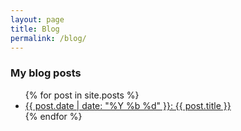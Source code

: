 ```yaml
---
layout: page
title: Blog
permalink: /blog/
---
```


### My blog posts

<ul>
  {% for post in site.posts %}
    <li>
      <a href="{{ post.url }}">{{ post.date | date: "%Y %b %d" }}: {{ post.title }}</a>
    </li>
  {% endfor %}
</ul>